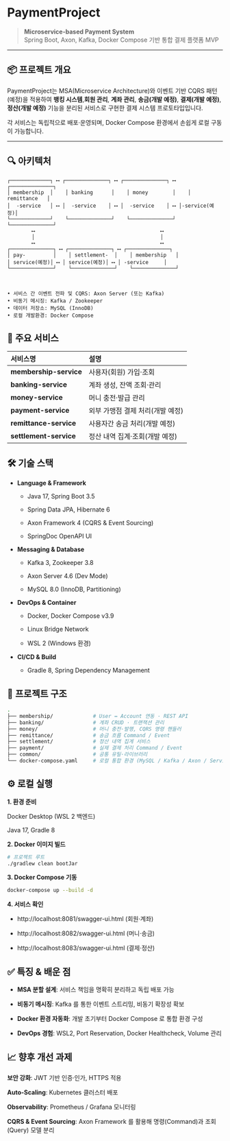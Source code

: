 # PaymentProject

> **Microservice-based Payment System**  
> Spring Boot, Axon, Kafka, Docker Compose 기반 통합 결제 플랫폼 MVP

---

## 📦 프로젝트 개요

PaymentProject는 MSA(Microservice Architecture)와 이벤트 기반 CQRS 패턴(예정)을 적용하여 **뱅킹 시스템**,**회원 관리**, **계좌 관리**, **송금(개발 예정)**, **결제(개발 예정)**, **정산(개발 예정)** 기능을 분리된 서비스로 구현한 결제 시스템 프로토타입입니다.  

각 서비스는 독립적으로 배포·운영되며, Docker Compose 환경에서 손쉽게 로컬 구동이 가능합니다.

---

## 🔍 아키텍처

```text
┌─────────────┐ ⟷ ┌──────────────┐ ⟷ ┌──────────────┐ ⟷ ┌──────────────┐
│ membership  │    │ banking      │    │ money        │    │ remittance   │
│  -service   │ ⟷ │  -service    │ ⟷ │  -service    │ ⟷ │-service(예정)│
└─────────────┘    └──────────────┘    └──────────────┘    └──────────────┘
        ⟷                                         ⟷
        │                                         │
        ⟷                                         ⟷
┌──────────────┐ ⟷ ┌──────────────┐ ⟷ ┌──────────────┐
│ pay-         │    │ settlement-  │    │ membership   │
│ service(예정)│ ⟷ │ service(예정)│ ⟷ │ -service     │
└──────────────┘    └──────────────┘    └──────────────┘



• 서비스 간 이벤트 전파 및 CQRS: Axon Server (또는 Kafka)  
• 비동기 메시징: Kafka / Zookeeper  
• 데이터 저장소: MySQL (InnoDB)  
• 로컬 개발환경: Docker Compose
```

## 🚀 주요 서비스

| 서비스명                   | 설명              |
| :--------------------- | :-------------- |
| **membership-service** | 사용자(회원) 가입·조회   |
| **banking-service**    | 계좌 생성, 잔액 조회·관리 |
| **money-service**      | 머니 충전·발급 관리     |
| **payment-service**    | 외부 가맹점 결제 처리(개발 예정) | 
| **remittance-service** | 사용자간 송금 처리(개발 예정) |
| **settlement-service** | 정산 내역 집계·조회(개발 예정)|

## 🛠️ 기술 스택
- **Language & Framework**
  - Java 17, Spring Boot 3.5

  - Spring Data JPA, Hibernate 6

  - Axon Framework 4 (CQRS & Event Sourcing)

  - SpringDoc OpenAPI UI

- **Messaging & Database**

  - Kafka 3, Zookeeper 3.8

  - Axon Server 4.6 (Dev Mode)

  - MySQL 8.0 (InnoDB, Partitioning)

- **DevOps & Container**

  - Docker, Docker Compose v3.9

  - Linux Bridge Network

  - WSL 2 (Windows 환경)

- **CI/CD & Build**

  - Gradle 8, Spring Dependency Management

## 📂 프로젝트 구조
```bash
.
├── membership/             # User ↔ Account 연동 · REST API
├── banking/                # 계좌 CRUD · 트랜잭션 관리
├── money/                  # 머니 충전·발행, CQRS 명령 핸들러
├── remittance/             # 송금 흐름 Command / Event
├── settlement/             # 정산 내역 집계 서비스
├── payment/                # 실제 결제 처리 Command / Event
├── common/                 # 공통 유틸·라이브러리
└── docker-compose.yaml     # 로컬 통합 환경 (MySQL / Kafka / Axon / Services)
```

## ⚙️ 로컬 실행
**1. 환경 준비**

Docker Desktop (WSL 2 백엔드)

Java 17, Gradle 8

**2. Docker 이미지 빌드**
```bash
# 프로젝트 루트
./gradlew clean bootJar
```

**3. Docker Compose 기동**

```bash
docker-compose up --build -d
```

**4. 서비스 확인**

- http://localhost:8081/swagger-ui.html (회원·계좌)

- http://localhost:8082/swagger-ui.html (머니·송금)

- http://localhost:8083/swagger-ui.html (결제·정산)

## ✅ 특징 & 배운 점
- **MSA 분할 설계**: 서비스 책임을 명확히 분리하고 독립 배포 가능

- **비동기 메시징**: Kafka 를 통한 이벤트 스트리밍, 비동기 확장성 확보

- **Docker 환경 자동화**: 개발 초기부터 Docker Compose 로 통합 환경 구성

- **DevOps 경험**: WSL2, Port Reservation, Docker Healthcheck, Volume 관리

## 📈 향후 개선 과제
**보안 강화**: JWT 기반 인증·인가, HTTPS 적용

**Auto-Scaling**: Kubernetes 클러스터 배포

**Observability**: Prometheus / Grafana 모니터링

**CQRS & Event Sourcing**: Axon Framework 를 활용해 명령(Command)과 조회(Query) 모델 분리
